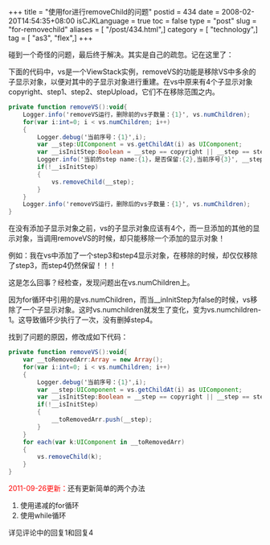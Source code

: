 +++
title = "使用for进行removeChild的问题"
postid = 434
date = 2008-02-20T14:54:35+08:00
isCJKLanguage = true
toc = false
type = "post"
slug = "for-removechild"
aliases = [ "/post/434.html",]
category = [ "technology",]
tag = [ "as3", "flex",]
+++


碰到一个奇怪的问题，最后终于解决。其实是自己的疏忽。记在这里了：

下面的代码中，vs是一个ViewStack实例，removeVS的功能是移除VS中多余的子显示对象，以便对其中的子显示对象进行重建。在vs中原来有4个子显示对象copyright、step1、step2、stepUpload，它们不在移除范围之内。  
<!--more-->

``` actionscript
private function removeVS():void{
    Logger.info('removeVS运行，删除前的vs子数量：{1}', vs.numChildren);
    for(var i:int=0; i < vs.numChildren; i++)
    {
        Logger.debug('当前序号：{1}',i);
        var __step:UIComponent = vs.getChildAt(i) as UIComponent;
        var __isInitStep:Boolean = __step == copyright || __step == step1 || __step == step2 || __step == stepUpload;
        Logger.info('当前的step name:{1}，是否保留:{2},当前序号{3}', __step.name, __isInitStep, i);
        if(!__isInitStep)
        {
            vs.removeChild(__step);
        }
    }
    Logger.info('removeVS运行，删除后的vs子数量：{1}', vs.numChildren);
}
```

在没有添加子显示对象之前，vs的子显示对象应该有4个，而一旦添加的其他的显示对象，当调用removeVS的时候，却只能移除一个添加的显示对象！

例如：我在vs中添加了一个step3和step4显示对象，在移除的时候，却仅仅移除了step3，而step4仍然保留！！！

这是怎么回事？经检查，发现问题出在vs.numChildren上。

因为for循环中引用的是vs.numChildren，而当\_\_inInitStep为false的时候，vs移除了一个子显示对象。这时vs.numchildren就发生了变化，变为vs.numchildren-1。这导致循环少执行了一次，没有删掉step4。

找到了问题的原因，修改成如下代码：

``` actionscript
private function removeVS():void{
    var __toRemovedArr:Array = new Array();
    for(var i:int=0; i < vs.numChildren; i++)
    {
        Logger.debug('当前序号：{1}',i);
        var __step:UIComponent = vs.getChildAt(i) as UIComponent;
        var __isInitStep:Boolean = __step == copyright || __step == step1 || __step == step2 || __step == stepUpload;
        if(!__isInitStep)
        {
            __toRemovedArr.push(__step);
        }
    }
    for each(var k:UIComponent in __toRemovedArr)
    {
        vs.removeChild(k);
    }
}
```

<span style="color:red;">2011-09-26更新：</span>还有更新简单的两个办法

1.  使用递减的for循环
2.  使用while循环

详见评论中的回复1和回复4

